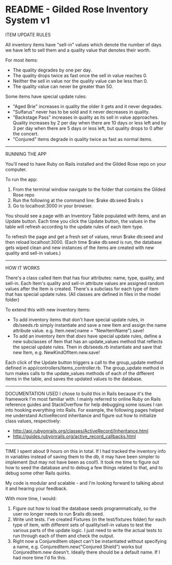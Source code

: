 # README - Gilded Rose Inventory System v1

ITEM UPDATE RULES

All inventory items have "sell-in" values which denote the number of days we have left to sell them and a quality value that denotes their worth.

For most items:
- The quality degrades by one per day.
- The quality drops twice as fast once the sell in value reaches 0.
- Neither the sell in value nor the quality value can be less than 0.
- The quality value can never be greater than 50.

Some items have special update rules:
- "Aged Brie" increases in quality the older it gets and it never degrades.
- "Sulfarus" never has to be sold and it never decreases in quality.
- "Backstage Pass" increases in quality as its sell in value approaches.  Quality increases by 2 per day when there are 10 days or less left and by 3 per day when there are 5 days or less left, but quality drops to 0 after the concert.
- "Conjured" items degrade in quality twice as fast as normal items.

--------------

RUNNING THE APP

You'll need to have Ruby on Rails installed and the Gilded Rose repo on your computer.

To run the app:
1. From the terminal window navigate to the folder that contains the Gilded Rose repo
2. Run the following at the command line:
   $rake db:seed
   $rails s
3. Go to localhost:3000 in your browser.

You should see a page with an Inventory Table populated with items, and an Update button.  Each time you click the Update button, the values in the table will refresh according to the update rules of each item type.

To refresh the page and get a fresh set of values, rerun $rake db:seed and then reload localhost:3000.
(Each time $rake db:seed is run, the database gets wiped clean and new instances of the items are created with new quality and sell-in values.)

--------------

HOW IT WORKS

There's a class called Item that has four attributes: name, type, quality, and sell-in.
Each Item's quality and sell-in attribute values are assigned random values after the Item is created.
There's a subclass for each type of item that has special update rules.  (All classes are defined in files in the model folder)

To extend this with new inventory items:
- To add inventory items that don't have special update rules, in db/seeds.rb simply instantiate and save a new Item and assign the name attribute value.  e.g. Item.new(:name = "NewItemName").save!
- To add an inventory item that *does* have special update rules, define a new subclasses of Item that has an update_values method that reflects the special update rules.  Then in db/seeds.rb instantiate and save that new Item, e.g. NewKindOfItem.new.save!

Each click of the Update button triggers a call to the group_update method defined in app/controllers/items_controller.rb.  The group_update method in turn makes calls to the update_values methods of each of the different items in the table, and saves the updated values to the database.

--------------

DOCUMENTATION USED
I chose to build this in Rails because it's the framework I'm most familiar with.  I mainly referred to online Ruby on Rails reference guides and StackOverflow for help debugging some issues I ran into hooking everything into Rails.
For example, the following pages helped me understand ActiveRecord inheritance and figure out how to initialize class values, respectively:
- http://api.rubyonrails.org/classes/ActiveRecord/Inheritance.html
- http://guides.rubyonrails.org/active_record_callbacks.html

--------------

TIME
I spent about 9 hours on this in total.  If I had tracked the inventory info in variables instead of saving them to the db, it may have been simpler to implement (but may not have been as cool!).  It took me time to figure out how to seed the database and to debug a few things related to that, and to debug some other Rails quirks.  

My code is modular and scalable - and I'm looking forward to talking about it and hearing your feedback.

With more time, I would:
1. Figure out how to load the database seeds programmatically, so the user no longer needs to run $rails db:seed.
2. Write unit tests.  I've created Fixtures (in the test/fixtures folder) for each type of item, with different sets of quality/sell-in values to test the various parts of the update logic.  I just need to write the actual tests to run through each of them and check the output.
3. Right now a ConjuredItem object can't be instantiated without specifying a name, e.g. ConjuredItem.new("Conjured Shield") works but ConjuredItem.new doesn't.  Ideally there should be a default name.  If I had more time I'd fix this.


